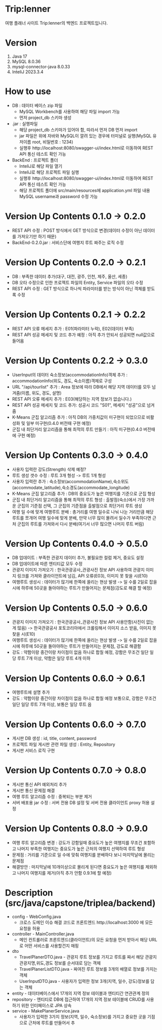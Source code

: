 Trip:lenner
=============
여행 플래너 사이트 Trip:lenner의 백엔드 프로젝트입니다.

Version
=============
1. Java 17   
2. MySQL 8.0.36   
3. mysql-connector-java 8.0.33   
4. InteliJ 2023.3.4   

How to use
=============
* DB : 데이터 베이스 zip 파일
  * MySQL Workbench를 사용하여 해당 파일 import 가능
  * 먼저 project_db 스키마 생성
* .jar : 실행파일
  * 해당 project_db 스키마가 있어야 함, 따라서 먼저 DB 먼저 import
  * jar 파일은 위에 자바와 MySQL이 깔려 있는 경우에 터미널로 실행(MySQL 유저이름 root, 비밀번호 : 1234)
  * 실행후 http://localhost:8080/swagger-ui/index.html로 이동하여 REST API 통신 테스트 확인 가능
* BackEnd : 프로젝트 폴더
  * InteliJ로 해당 파일 열기
  * InteliJ로 해당 프로젝트 파일 실행
  * 실행후 http://localhost:8080/swagger-ui/index.html로 이동하여 REST API 통신 테스트 확인 가능
  * 해당 프로젝트 폴더에 src/main/resources에 application.yml 파일 내용 MySQL username과 password 수정 가능

Version Up Contents 0.1.0 -> 0.2.0
=============
* REST API 수정 : POST 방식에서 GET 방식으로 변경(데이터 수정이 아닌 데이터를 가져오기만 하기 때문)
* BackEnd-0.2.0.jar : 서비스단에 여행지 루트 짜주는 로직 수정

Version Up Contents 0.2.0 -> 0.2.1
=============
* DB : 부족한 데이터 추가(대구, 대전, 광주, 인천, 제주, 울산, 세종)
* DB 오타 수정으로 인한 프로젝트 파일의 Entity, Service 파일의 오타 수정
* REST API 수정 : GET 방식으로 하나씩 파라미터를 받는 방식이 아닌 객체를 받도록 수정

Version Up Contents 0.2.1 -> 0.2.2
=============
* REST API 오류 메세지 추가 : E01(파라미터 누락), E02(데이터 부족)
* REST API 성공 메세지 및 코드 추가 예정 : 아직 추가 안되서 성공되면 null값으로 들어옴

Version Up Contents 0.2.2 -> 0.3.0
=============
* UserInput의 데이터 숙소정보(accommodationInfo)객체 추가 : accommodationInfo(위도, 경도, 숙소이름)객체로 구성
* URL "/api/tourlist" 추가 : Area 정보에 따라 DB에서 해당 지역 데이터를 모두 넘겨줌(이름, 위도, 경도, 설명) 
* REST API 오류 메세지 추가 : E03(해당하는 지역 정보가 없습니다.)
* REST API 성공 메세지 및 코드 추가: 성공시 코드 "S01", 메세지 "성공"으로 넘겨줌
* K-Means 군집 알고리즘 추가 : 아직 DB의 가중치값이 미구현이 되었으므로 비활성화 및 일부 미구현(0.4.0 버전때 구현 예정)
* 군집 내 최단거리 알고리즘을 통해 최적의 루트 만들기 : 아직 미구현(0.4.0 버전때에 구현 예정)

Version Up Contents 0.3.0 -> 0.4.0
=============
* 사용자 입력란 강도(Strength) 삭제 예정?
* 루트 생성 갯수 수정 : 루트 3개 형성 -> 루트 1개 형성
* 사용자 입력란 추가 : 숙소정보(accommodationName),숙소위도(accommodate_latitude),숙소경도(accommodate_longitude)
* K-Means 군집 알고리즘 추가 : DB의 중요도가 높은 여행지를 기준으로 군집 형성
* 군집 내 최단거리 알고리즘을 통해 최적의 루트 형성 : 출발점(숙소)에서 가장 가까운 군집의 기준점 선택, 그 군집의 기준점을 출발점으로 최단거리 루트 생성
* 여행 일 수에 맞게 여행루트 분배 : 총거리를 여행 일수로 나눠 나눈 거리만큼 해당 루트를 쪼개어 여행 일수에 맞게 분배, 만약 너무 많이 몰려서 일수가 부족하다면 근처 군집의 루트를 가져와서 다시 분배(여기서 너무 많으면 나머지 루트 버림)

Version Up Contents 0.4.0 -> 0.5.0
=============
* DB 업데이트 : 부족한 관광지 데이터 추가, 불필요한 컬럼 제거, 중요도 설정
* DB 업데이트에 따른 엔티티값 모두 수정
* 관광지 이미지 가져오기 : 한국관광공사_관광사진 정보 API 사용하여 관광지 이미지 링크를 가져와 클라이언트에 넘김, API 오류(E03), 이미지 못 찾을 시(E10)
* 여행루트 생성시 : 데이터가 많기에 한쪽에 쏠리는 현상 발생 -> 일 수를 2일로 잡을 시에 하루에 50곳을 돌아야하는 루트가 만들어지는 문제점(강도로 해결 할 예정)

Version Up Contents 0.5.0 -> 0.6.0
=============
* 관광지 이미지 가져오기 : 한국관광공사_관광사진 정보 API 사용안함(사진이 없는게 많음) -> 한국관광공사 포토코리아에서 크롤링해서 이미지 소스 받음, 이미지 못찾을 시(E10)
* 여행루트 생성시 : 데이터가 많기에 한쪽에 쏠리는 현상 발생 -> 일 수를 2일로 잡을 시에 하루에 50곳을 돌아야하는 루트가 만들어지는 문제점, 강도로 해결함
* 강도 : 약함이랑 중간이랑 차이점이 없음 하나로 합칠 예정, 강함은 무조건 일단 일당 루트 7개 이상, 약함은 일당 루트 4개 이하

Version Up Contents 0.6.0 -> 0.6.1
=============
* 여행루트에 설명 추가
* 강도 : 약함이랑 중간이랑 차이점이 없음 하나로 합칠 예정 보통으로, 강함은 무조건 일단 일당 루트 7개 이상, 보통은 일당 루트 음

Version Up Contents 0.6.0 -> 0.7.0
=============
* 게시판 DB 생성 : id, title, content, password
* 프로젝트 파일 게시판 관련 파일 생성 : Entity, Repository
* 게시판 서비스 로직 구현

Version Up Contents 0.7.0 -> 0.8.0
=============
* 게시판 통신 API 예외처리 추가
* 게시판 통신 문제점 해결
* 여행 루트 알고리즘 수정 : 중복되는 부분 제거
* 서버 배포용 jar 수정 : 서버 전용 DB 설정 및 서버 전용 클라이언트 proxy 허용 설정

Version Up Contents 0.8.0 -> 0.9.0
=============
* 여행 루트 알고리즘 변경 : 강도가 강함일때 중요도가 높은 여행지를 무조건 포함하고 나머지 부족한 여행지는 중요도가 높은 근처의 여행지 선택하여 루트 형성
* 문제점 : 거리를 기준으로 일 수에 맞춰 여행지를 분배하다 보니 마지막날에 몰리는 문제점
* 해결방안 : 마지막날에 10개이상으로 몰리게 된다면 중요도가 높은 여행지를 제외하고 나머지 여행지를 제거(아직 추가 안함 0.9.1에 할 예정)

Description (src/java/capstone/triplea/backend)
=============
* config - WebConfig.java
  * 크로스 도메인 이슈 해결 코드로 프론트엔드 http://localhost:3000 에 모든 요청을 허용
* controller - MainController.java
  * 메인 컨트롤러로 프론트엔드(클라이언트)의 모든 요청을 먼저 받아서 해당 URL로 어떤 서비스를 사용할건지 매핑
* dto
  * TravelPlanerDTO.java - 관광지 루트 정보를 가지고 루트를 짜서 해당 관광지 관광지명,위도,경도 정보를 순서대로 담는 객체
  * TravelPlanerListDTO.java - 짜여진 루트 정보를 3개의 배열로 정보를 가지는 객체
  * UserInputDTO.java - 사용자가 입력한 정보 3개(지역, 일수, 강도)정보를 담는 객체
* entity - 데이터베이스에서 17개의 지역 정보 테이블과 엔티티간 연관관계 정의
* repository - 엔티티로 DB에 접근하여 17개의 지역 정보 테이블에 CRUD를 사용하기 위한 인터페이스로 JPA 상속
* service - MakePlanerService.java
  * 사용자가 입력한 3가지 정보(지역, 일수, 숙소정보)를 가지고 중요한 곳을 기점으로 근처에 루트를 만들어서 추
  
